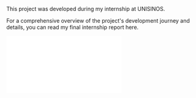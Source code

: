 This project was developed during my internship at UNISINOS.

For a comprehensive overview of the project's development journey and details, you can read my final internship report here.

![example](assets/pdf/Relatorio_Final_Benjamin_Vichel.pdf)